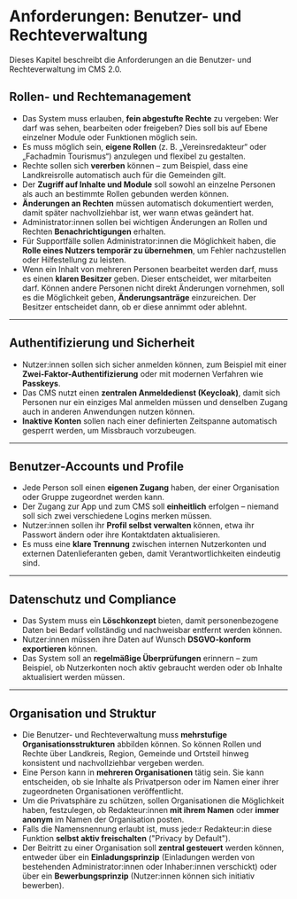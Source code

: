 # Anforderungen: Benutzer- und Rechteverwaltung

Dieses Kapitel beschreibt die Anforderungen an die Benutzer- und Rechteverwaltung im CMS 2.0.

## Rollen- und Rechtemanagement

* Das System muss erlauben, **fein abgestufte Rechte** zu vergeben: Wer darf was sehen, bearbeiten oder freigeben? Dies soll bis auf Ebene einzelner Module oder Funktionen möglich sein.
* Es muss möglich sein, **eigene Rollen** (z. B. „Vereinsredakteur“ oder „Fachadmin Tourismus“) anzulegen und flexibel zu gestalten.
* Rechte sollen sich **vererben** können – zum Beispiel, dass eine Landkreisrolle automatisch auch für die Gemeinden gilt.
* Der **Zugriff auf Inhalte und Module** soll sowohl an einzelne Personen als auch an bestimmte Rollen gebunden werden können.
* **Änderungen an Rechten** müssen automatisch dokumentiert werden, damit später nachvollziehbar ist, wer wann etwas geändert hat.
* Administrator:innen sollen bei wichtigen Änderungen an Rollen und Rechten **Benachrichtigungen** erhalten.
* Für Supportfälle sollen Administrator:innen die Möglichkeit haben, die **Rolle eines Nutzers temporär zu übernehmen**, um Fehler nachzustellen oder Hilfestellung zu leisten.
* Wenn ein Inhalt von mehreren Personen bearbeitet werden darf, muss es einen **klaren Besitzer** geben. Dieser entscheidet, wer mitarbeiten darf. Können andere Personen nicht direkt Änderungen vornehmen, soll es die Möglichkeit geben, **Änderungsanträge** einzureichen. Der Besitzer entscheidet dann, ob er diese annimmt oder ablehnt.

---

## Authentifizierung und Sicherheit

* Nutzer:innen sollen sich sicher anmelden können, zum Beispiel mit einer **Zwei-Faktor-Authentifizierung** oder mit modernen Verfahren wie **Passkeys**.
* Das CMS nutzt einen **zentralen Anmeldedienst (Keycloak)**, damit sich Personen nur ein einziges Mal anmelden müssen und denselben Zugang auch in anderen Anwendungen nutzen können.
* **Inaktive Konten** sollen nach einer definierten Zeitspanne automatisch gesperrt werden, um Missbrauch vorzubeugen.

---

## Benutzer-Accounts und Profile

* Jede Person soll einen **eigenen Zugang** haben, der einer Organisation oder Gruppe zugeordnet werden kann.
* Der Zugang zur App und zum CMS soll **einheitlich** erfolgen – niemand soll sich zwei verschiedene Logins merken müssen.
* Nutzer:innen sollen ihr **Profil selbst verwalten** können, etwa ihr Passwort ändern oder ihre Kontaktdaten aktualisieren.
* Es muss eine **klare Trennung** zwischen internen Nutzerkonten und externen Datenlieferanten geben, damit Verantwortlichkeiten eindeutig sind.

---

## Datenschutz und Compliance

* Das System muss ein **Löschkonzept** bieten, damit personenbezogene Daten bei Bedarf vollständig und nachweisbar entfernt werden können.
* Nutzer:innen müssen ihre Daten auf Wunsch **DSGVO-konform exportieren** können.
* Das System soll an **regelmäßige Überprüfungen** erinnern – zum Beispiel, ob Nutzerkonten noch aktiv gebraucht werden oder ob Inhalte aktualisiert werden müssen.

---

## Organisation und Struktur

* Die Benutzer- und Rechteverwaltung muss **mehrstufige Organisationsstrukturen** abbilden können. So können Rollen und Rechte über Landkreis, Region, Gemeinde und Ortsteil hinweg konsistent und nachvollziehbar vergeben werden.
* Eine Person kann in **mehreren Organisationen** tätig sein. Sie kann entscheiden, ob sie Inhalte als Privatperson oder im Namen einer ihrer zugeordneten Organisationen veröffentlicht.
* Um die Privatsphäre zu schützen, sollen Organisationen die Möglichkeit haben, festzulegen, ob Redakteur:innen **mit ihrem Namen** oder **immer anonym** im Namen der Organisation posten.
* Falls die Namensnennung erlaubt ist, muss jede:r Redakteur:in diese Funktion **selbst aktiv freischalten** ("Privacy by Default").
* Der Beitritt zu einer Organisation soll **zentral gesteuert** werden können, entweder über ein **Einladungsprinzip** (Einladungen werden von bestehenden Administrator:innen oder Inhaber:innen verschickt) oder über ein **Bewerbungsprinzip** (Nutzer:innen können sich initiativ bewerben).